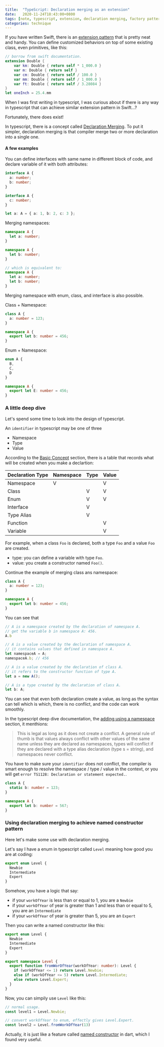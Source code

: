 ```yaml
---
title:  "TypeScript: Declaration merging as an extension"
date:   2020-11-24T18:43:00+0800
tags: [note, typescript, extension, declaration merging, factory pattern]
categories: technique
---
```


If you have written Swift, there is an [extension pattern](https://docs.swift.org/swift-book/LanguageGuide/Extensions.html) that is pretty neat and handy.
You can define customized behaviors on top of some existing class, even primitives, like this:

```swift
// borrow from swift documentation.
extension Double {
    var km: Double { return self * 1_000.0 }
    var m: Double { return self }
    var cm: Double { return self / 100.0 }
    var mm: Double { return self / 1_000.0 }
    var ft: Double { return self / 3.28084 }
}
let oneInch = 25.4.mm
```

When I was first writing in typescript, I was curious about if there is any way in typescript that can achieve similar extension pattern in Swift...?

Fortunately, there does exist!

In typescript, there is a concept called [Declaration Merging](https://www.typescriptlang.org/docs/handbook/declaration-merging.html). To put it simpler, declaration merging is that compiler merge two or more declaration into a single one.

#### A few examples

You can define interfaces with same name in different block of code, and declare variable of it with both attributes:

```typescript
interface A {
  a: number;
  b: number;
}

interface A {
  c: number;
}

let a: A = { a: 1, b: 2, c: 3 };
```

Merging namespaces:
```typescript
namespace A {
  let a: number;
}

namespace A {
  let b: number;
}

// which is equivalent to:
namespace A {
  let a: number;
  let b: number;
}
```

Merging namespace with enum, class, and interface is also possible.

Class + Namespace:
```typescript
class A {
  a: number = 123;
}

namespace A {
  export let b: number = 456;
}
```

Enum + Namespace:
```typescript
enum A {
  B,
  C,
  D
}

namespace A {
  export let E: number = 456;
}
```

### A little deep dive
Let's spend some time to look into the design of typescript.

An `identifier` in typescript may be one of three 
- Namespace
- Type
- Value

According to the [Basic Concept](https://www.typescriptlang.org/docs/handbook/declaration-merging.html#basic-concepts) section, there is a table that records what will be created when you make a declartion:

| Declaration Type | Namespace | Type | Value |
| ---------------- | --------- | ---- | ----- |
| Namespace        | V         |      | V     |
| Class            |           | V    | V     |
| Enum             |           | V    | V     |
| Interface        |           | V    |       |
| Type Alias       |           | V    |       |
| Function         |           |      | V     |
| Variable         |           |      | V     |

For example, when a class `Foo` is declared, both a type `Foo` and a value `Foo` are created.
- type: you can define a variable with type `Foo`.
- value: you create a constructor named `Foo()`.

Continue the example of merging class ans namespace:
```typescript
class A {
  a: number = 123;
}

namespace A {
  export let b: number = 456;
}
```
You can see that
```typescript
// A is a namespace created by the declaration of namespace A. 
// get the variable b in namespace A: 456.
A.b

// A is a value created by the declaration of namespace A.
// it contains values that defined in namespace A.
let namespaceA = A;
namespaceA.b; // 456

// A is a value created by the declaration of class A.
// it refers to the constructor function of type A.
let a = new A();  

// A is a type created by the declaration of class A.
let b: A;
```
You can see that even both declaration create a value, as long as the syntax can tell which is which, there is no conflict, and the code can work smoothly.

In the typescript deep dive documentation, the [adding using a namespace](https://www.typescriptlang.org/docs/handbook/declaration-files/deep-dive.html#adding-using-a-namespace) section, it menthions: 

> This is legal as long as it does not create a conflict. A general rule of thumb is that values always conflict with other values of the same name unless they are declared as namespaces, types will conflict if they are declared with a type alias declaration (type s = string), and namespaces never conflict.
>

You have to make sure your `identifier` does not conflict, the compiler is smart enough to resolve the namespace / type / value in the context, or you will get `error TS1128: Declaration or statement expected.`.

```typescript
class A {
  static b: number = 123;
}

namespace A {
  export let b: number = 567;
}
```



### Using declaration merging to achieve named constructor pattern

Here let's make some use with declaration merging. 

Let's say I have a enum in typescript called `Level` meaning how good you are at coding:

```typescript
export enum Level {
  Newbie
  Intermediate
  Expert
}
```

Somehow, you have a logic that say:
- if your `workOfYear` is less than or equal to 1, you are a `Newbie`
- if your `workOfYear` of year is greater than 1 and less than or equal to 5, you are an `Intermediate`
- if your `workOfYear` of year is greater than 5, you are an `Expert`

Then you can write a named constructor like this:

```typescript
export enum Level {
  Newbie
  Intermediate
  Expert
}

export namespace Level {
  export function fromWorOfYear(workOfYear: number): Level {
    if (workOfYear <= 1) return Level.Newbie;
    else if (workOfYear <= 5) return Level.Intermediate;
    else return Level.Expert;
  }
}
```

Now, you can simpily use `Level` like this:

```typescript
// normal usage.
const level1 = Level.Newbie;

// convert workOfYear to enum, effectly gives Level.Expert.
const level2 = Level.fromWorkOfYear(13)
```

Actually, it is just like a feature called [named constructor](https://dart.dev/guides/language/language-tour#constructors) in dart, which I found very useful.
